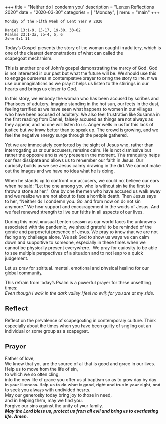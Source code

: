 +++
title = "Neither do I condemn you"
description = "Lenten Reflections 2020"
date = "2020-03-30"
categories = [
    "Monday",
]
menu = "main"
+++

```
Monday of the Fifth Week of Lent Year A 2020

Daniel 13:1-9, 15-17, 19-30, 33-62
Psalms 23:1-3a, 3b-4, 5, 6
John 8:1-11

```

Today’s Gospel presents the story of the woman caught in adultery, which is one of the clearest demonstrations of what can called the scapegoat mechanism.

This is another one of John’s gospel demonstrating the mercy of God. God is not interested in our past but what the future will be. We should use this to engage ourselves in contemplative prayer to bring the story to life. If we use our imaginations as we pray it helps us listen to the stirrings in our hearts and brings us closer to God.

In this story, we embody the woman who has been accused by scribes and Pharisees of adultery. Imagine standing in the hot sun, our feets in the dust, feeling terrified as we have seen what happens to women in our villages who have been accused of adultery. We also feel frustration like Susanna in the first reading from Daniel, falsely accused as things are not always as they appear, and no one will listen to us. Anger wells in us for this lack of justice but we know better than to speak up. The crowd is growing, and we feel the negative energy surge through the people gathered.

Yet we are immediately comforted by the sight of Jesus who, rather than interrogating us or our accusers, remains calm. He is not dismissive but rather the opposite and is very present in the moment. This tranquility helps our fear dissipate and allows us to remember our faith in Jesus. Our curiosity builds as we see Jesus calmly drawing in the dirt. We cannot make out the images and we have no idea what he is doing.

When he stands up to confront our accusers, we could not believe our ears when he said: “Let the one among you who is without sin be the first to throw a stone at her.”  One by one the men who have accused us walk away and we realize we are not about to face a horrible death. Then Jesus says to her, “Neither do I condemn you. Go, and from now on do not sin anymore.” We hear support and encouragement in the words of Jesus. And we feel renewed strength to live our faiths in all aspects of our lives.

During this most unusual Lenten season as our world faces the unknowns associated with the pandemic, we should grateful to be reminded of the gentle and purposeful presence of Jesus. We pray to know that we are not facing any challenge alone. We ask God to show us ways we can calm down and supportive to someone, especially in these times when we cannot be physically present everywhere.  We pray for curiosity to be able to see multiple perspectives of a situation and to not leap to a quick judgement. 

Let us pray for spiritual, mental, emotional and physical healing for our global community.

This refrain from today’s Psalm is a powerful prayer for these unsettling times:  
_Even though I walk in the dark valley I feel no evil; for you are at my side._

## Reflect
Reflect on the prevalence of scapegoating in contemporary culture. Think especially about the times when you have been guilty of singling out an individual or some group as a scapegoat.

## Prayer

Father of love,   
We know that you are the source of all that is good and grace in our lives.  
Help us to move from the life of sin,   
to which we so often cling,  
into the new life of grace you offer us at     baptism so as to grow day by day in your likeness.
Help us to do what is good, right and true in your sight, and to seek you always with undivided hearts.  
May our generosity today bring joy to those in need,  
and in helping them, may we find you.  
Forgive our sins against the unity of your family.    
**_May the Lord bless us, protect us from all evil and bring us to everlasting life. Amen._**